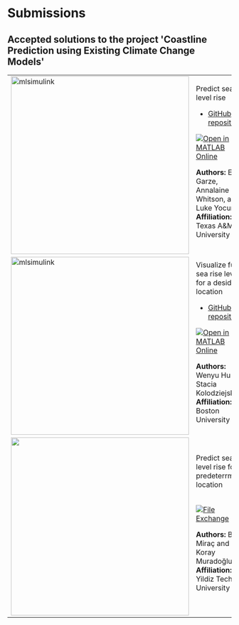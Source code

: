 # Submissions

## Accepted solutions to the project 'Coastline Prediction using Existing Climate Change Models'
<table>
<tr class="odd">
<td>
<img src="https://gist.githubusercontent.com/robertogl/e0115dc303472a9cfd52bbbc8edb7665/raw/ClimateChangeMap.png" alt="mlsimulink" width="400"/>
</td>
<td> 
Predict sea level rise<br>
<ul>
<li><a href="https://github.com/LukeY23/Climate-Change-Map">GitHub repository</a></li>
</ul>

[![Open in MATLAB Online](https://www.mathworks.com/images/responsive/global/open-in-matlab-online.svg)](https://matlab.mathworks.com/open/github/v1?repo=LukeY23/Climate-Change-Map)

**Authors:** Eliseo Garze, Annalaine Whitson, and Luke Yocum</br>
**Affiliation:** Texas A&M University
</td>
</tr>
<tr class="odd">
<td>
<img src="https://gist.githubusercontent.com/robertogl/e0115dc303472a9cfd52bbbc8edb7665/raw/SeaLevelPredictor.png" alt="mlsimulink" width="400"/>
</td>
<td> 
Visualize future sea rise levels for a desidered location<br>
<ul>
<li><a href="https://github.com/skolodz/SeaLevelPredictor">GitHub repository</a></li>
</ul>
  
[![Open in MATLAB Online](https://www.mathworks.com/images/responsive/global/open-in-matlab-online.svg)](https://matlab.mathworks.com/open/github/v1?repo=skolodz/SeaLevelPredictor)

**Authors:** Wenyu Hu and Stacia Kolodziejski</br>
**Affiliation:** Boston University
</td>
</tr>


<tr class="odd">
<td>
<img src="https://gist.githubusercontent.com/robertogl/e0115dc303472a9cfd52bbbc8edb7665/raw/CoastlinePrediction.png" width="400"/>
</td>
<td> 
Predict sea level rise for a predeterrmined location<br><br>

[![File Exchange](https://www.mathworks.com/matlabcentral/images/matlab-file-exchange.svg)](https://www.mathworks.com/matlabcentral/fileexchange/129014-intelligent-control-systems-coastline-prediction)

**Authors:** Berke Miraç and Koray Muradoğlu</br>
**Affiliation:** Yildiz Technical University 
</td>
</tr>
</table>



